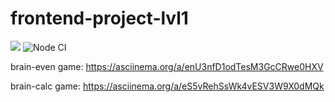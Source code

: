 # frontend-project-lvl1

<a href="https://codeclimate.com/github/codeclimate/codeclimate/maintainability"><img src="https://api.codeclimate.com/v1/badges/a99a88d28ad37a79dbf6/maintainability" /></a> ![Node CI](https://github.com/vsbdn/frontend-project-lvl1/workflows/Node%20CI/badge.svg)

brain-even game: https://asciinema.org/a/enU3nfD1odTesM3GcCRwe0HXV

brain-calc game: https://asciinema.org/a/eS5vRehSsWk4vESV3W9X0dMQk
